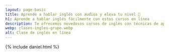 ```yaml
---
layout: page-basic
title: Aprende a hablar inglés con audios y eleva tu nivel 🚀
h1: Aprende a hablar inglés fácilmente con estos cursos en línea
description: Te ofrecemos novedosos cursos de inglés con técnicas de aprendizaje modernas. Ahora sí aprenderás como estabas buscando hacerlos. ¡Entra ahora!
webp: clases-ingles-grupo.webp
alt: Clase de inglés en línea
---
```

{% include daniel.html %}